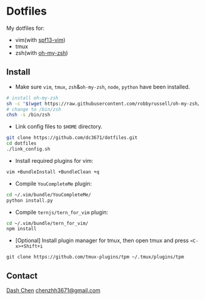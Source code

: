 # Dotfiles #

My dotfiles for:

* vim(with [spf13-vim](https://github.com/spf13/spf13-vim))
* tmux
* zsh(with [oh-my-zsh](https://github.com/robbyrussell/oh-my-zsh))

## Install ##

* Make sure `vim`, `tmux`, `zsh`&`oh-my-zsh`, `node`, `python` have been installed.

```bash
# install oh-my-zsh
sh -c "$(wget https://raw.githubusercontent.com/robbyrussell/oh-my-zsh/master/tools/install.sh -O -)"
# change to /bin/zsh
chsh -s /bin/zsh
```

* Link config files to `$HOME` directory.

```bash
git clone https://github.com/dc3671/dotfiles.git
cd dotfiles
./link_config.sh
```

* Install required plugins for vim:

```bash
vim +BundleInstall +BundleClean +q
```

* Compile `YouCompleteMe` plugin:

```bash
cd ~/.vim/bundle/YouCompleteMe/
python install.py
```

* Compile `ternjs/tern_for_vim` plugin:

```bash
cd ~/.vim/bundle/tern_for_vim/
npm install
```

* [Optional] Install plugin manager for tmux, then open tmux and press `<C-x>+Shift+i`

```
git clone https://github.com/tmux-plugins/tpm ~/.tmux/plugins/tpm
```


## Contact ##

[Dash Chen](https://github.com/dc3671) <chenzhh3671@gmail.com>
